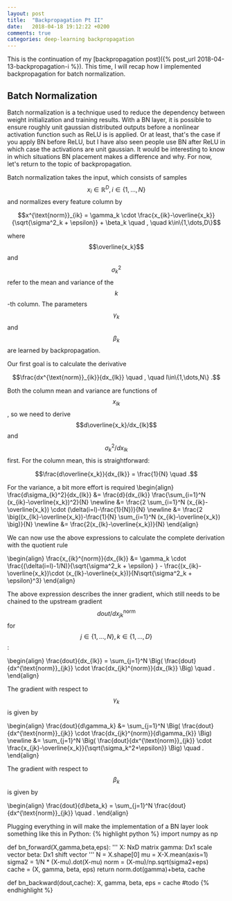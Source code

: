 ```yaml
---
layout: post
title:  "Backpropagation Pt II"
date:   2018-04-18 19:12:22 +0200
comments: true
categories: deep-learning backpropagation
---
```

This is the continuation of my [backpropagation post]({% post_url 2018-04-13-backpropagation-i %}). This time, I will recap how I implemented backpropagation for batch normalization.

## Batch Normalization

Batch normalization is a technique used to reduce the dependency between weight initialization and training results. With a BN layer, it is possible to ensure roughly unit gaussian distributed outputs before a nonlinear activation function such as ReLU is is applied. Or at least, that's the case if you apply BN before ReLU, but I have also seen people use BN after ReLU in which case the activations are unit gaussian. It would be interesting to know in which situations BN placement makes a difference and why. For now, let's return to the topic of backpropagation.

Batch normalization takes the input, which consists of samples $$x_i \in \mathbb{R}^D, i\in\{1,\dots,N\}$$ and normalizes every feature column by

$$x^{\text{norm}}_{ik} = \gamma_k \cdot \frac{x_{ik}-\overline{x_k}}{\sqrt{\sigma^2_k + \epsilon}} + \beta_k \quad , \quad  k\in\{1,\dots,D\}$$

where $$\overline{x_k}$$ and $$\sigma^2_k$$ refer to the mean and variance of the $$k$$-th column. The parameters $$\gamma_k$$ and $$\beta_k$$ are learned by backpropagation.

Our first goal is to calculate the derivative

$$\frac{dx^{\text{norm}}_{ik}}{dx_{lk}} \quad , \quad l\in\{1,\dots,N\} .$$

Both the column mean and variance are functions of $$x_{lk}$$, so we need to derive $$d\overline{x_k}/dx_{lk}$$ and $$\sigma^2_k/dx_{lk}$$ first. For the column mean, this is straightforward:

$$\frac{d\overline{x_k}}{dx_{lk}} = \frac{1}{N} \quad .$$

For the variance, a bit more effort is required
\begin{align}
\frac{d\sigma_{k}^2}{dx_{lk}} &= \frac{d}{dx_{lk}} \frac{\sum_{i=1}^N (x_{ik}-\overline{x_k})^2}{N} \newline
&= \frac{2 \sum_{i=1}^N (x_{ik}-\overline{x_k}) \cdot (\delta(i=l)-\frac{1}{N})}{N} \newline
&= \frac{2 \big((x_{lk}-\overline{x_k})-\frac{1}{N} \sum_{i=1}^N (x_{ik}-\overline{x_k}) \big)}{N} \newline
&= \frac{2(x_{lk}-\overline{x_k})}{N} 
\end{align}

We can now use the above expressions to calculate the complete derivation with the quotient rule

\begin{align}
\frac{x_{ik}^{norm}}{dx_{lk}} &= \gamma_k \cdot \frac{(\delta(i=l)-1/N)}{\sqrt{\sigma^2_k + \epsilon} } - \frac{(x\_{ik}-\overline{x_k})\cdot (x\_{lk}-\overline{x_k})}{N\sqrt{\sigma^2_k + \epsilon}^3}
\end{align}

The above expression describes the inner gradient, which still needs to be chained to the upstream gradient $$dout/dx^{\text{norm}}_{jk}$$ for $$j\in\{1,\dots,N\}, k\in\{1,\dots,D\}$$:

\begin{align}
\frac{dout}{dx\_{lk}} = \sum_{j=1}^N \Big( \frac{dout}{dx^{\text{norm}}\_{jk}} \cdot \frac{dx\_{jk}^{norm}}{dx\_{lk}} \Big) \quad .
\end{align}

The gradient with respect to $$\gamma_k$$ is given by 

\begin{align}
\frac{dout}{d\gamma_k} &= \sum_{j=1}^N \Big( \frac{dout}{dx^{\text{norm}}\_{jk}} \cdot \frac{dx\_{jk}^{norm}}{d\gamma_{k}} \Big) \newline
&= \sum_{j=1}^N \Big( \frac{dout}{dx^{\text{norm}}\_{jk}} \cdot \frac{x\_{jk}-\overline{x_k}}{\sqrt{\sigma_k^2+\epsilon}} \Big) \quad .
\end{align}

The gradient with respect to $$\beta_k$$ is given by

\begin{align}
\frac{dout}{d\beta_k} = \sum_{j=1}^N \frac{dout}{dx^{\text{norm}}_{jk}} \quad .
\end{align}

Plugging everything in will make the implementation of a BN layer look something like this in Python:
{% highlight python %}
import numpy as np

def bn_forward(X,gamma,beta,eps):
  ''' 
    X: NxD matrix
    gamma: Dx1 scale vector
    beta: Dx1 shift vector
  '''
  N = X.shape[0]
  mu = X-X.mean(axis=1)
  sigma2 = 1/N * (X-mu).dot(X-mu)
  norm = (X-mu)/np.sqrt(sigma2+eps)
  cache = (X, gamma, beta, eps)
  return norm.dot(gamma)+beta, cache

def bn_backward(dout,cache):
  X, gamma, beta, eps = cache
  #todo
{% endhighlight %}